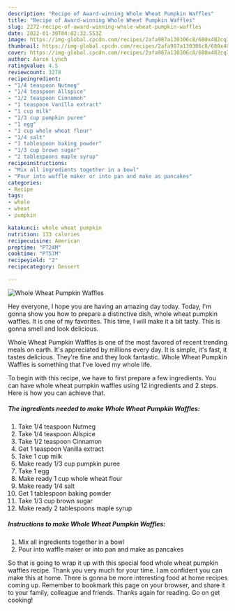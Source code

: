 ```yaml
---
description: "Recipe of Award-winning Whole Wheat Pumpkin Waffles"
title: "Recipe of Award-winning Whole Wheat Pumpkin Waffles"
slug: 2272-recipe-of-award-winning-whole-wheat-pumpkin-waffles
date: 2022-01-30T04:02:32.553Z
image: https://img-global.cpcdn.com/recipes/2afa987a130306c8/680x482cq70/whole-wheat-pumpkin-waffles-recipe-main-photo.jpg
thumbnail: https://img-global.cpcdn.com/recipes/2afa987a130306c8/680x482cq70/whole-wheat-pumpkin-waffles-recipe-main-photo.jpg
cover: https://img-global.cpcdn.com/recipes/2afa987a130306c8/680x482cq70/whole-wheat-pumpkin-waffles-recipe-main-photo.jpg
author: Aaron Lynch
ratingvalue: 4.5
reviewcount: 3278
recipeingredient:
- "1/4 teaspoon Nutmeg"
- "1/4 teaspoon Allspice"
- "1/2 teaspoon Cinnamon"
- "1 teaspoon Vanilla extract"
- "1 cup milk"
- "1/3 cup pumpkin puree"
- "1 egg"
- "1 cup whole wheat flour"
- "1/4 salt"
- "1 tablespoon baking powder"
- "1/3 cup brown sugar"
- "2 tablespoons maple syrup"
recipeinstructions:
- "Mix all ingredients together in a bowl"
- "Pour into waffle maker or into pan and make as pancakes"
categories:
- Recipe
tags:
- whole
- wheat
- pumpkin

katakunci: whole wheat pumpkin 
nutrition: 133 calories
recipecuisine: American
preptime: "PT24M"
cooktime: "PT57M"
recipeyield: "2"
recipecategory: Dessert

---
```



![Whole Wheat Pumpkin Waffles](https://img-global.cpcdn.com/recipes/2afa987a130306c8/680x482cq70/whole-wheat-pumpkin-waffles-recipe-main-photo.jpg)

Hey everyone, I hope you are having an amazing day today. Today, I'm gonna show you how to prepare a distinctive dish, whole wheat pumpkin waffles. It is one of my favorites. This time, I will make it a bit tasty. This is gonna smell and look delicious.

Whole Wheat Pumpkin Waffles is one of the most favored of recent trending meals on earth. It's appreciated by millions every day. It is simple, it's fast, it tastes delicious. They're fine and they look fantastic. Whole Wheat Pumpkin Waffles is something that I've loved my whole life.




To begin with this recipe, we have to first prepare a few ingredients. You can have whole wheat pumpkin waffles using 12 ingredients and 2 steps. Here is how you can achieve that.

<!--inarticleads1-->

##### The ingredients needed to make Whole Wheat Pumpkin Waffles:

1. Take 1/4 teaspoon Nutmeg
1. Take 1/4 teaspoon Allspice
1. Take 1/2 teaspoon Cinnamon
1. Get 1 teaspoon Vanilla extract
1. Take 1 cup milk
1. Make ready 1/3 cup pumpkin puree
1. Take 1 egg
1. Make ready 1 cup whole wheat flour
1. Make ready 1/4 salt
1. Get 1 tablespoon baking powder
1. Take 1/3 cup brown sugar
1. Make ready 2 tablespoons maple syrup




<!--inarticleads2-->

##### Instructions to make Whole Wheat Pumpkin Waffles:

1. Mix all ingredients together in a bowl
1. Pour into waffle maker or into pan and make as pancakes




So that is going to wrap it up with this special food whole wheat pumpkin waffles recipe. Thank you very much for your time. I am confident you can make this at home. There is gonna be more interesting food at home recipes coming up. Remember to bookmark this page on your browser, and share it to your family, colleague and friends. Thanks again for reading. Go on get cooking!
